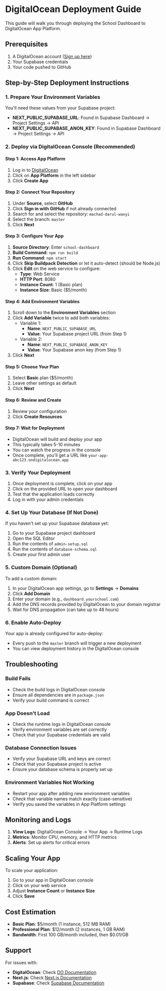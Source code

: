 # DigitalOcean Deployment Guide

This guide will walk you through deploying the School Dashboard to DigitalOcean App Platform.

## Prerequisites

1. A DigitalOcean account ([Sign up here](https://www.digitalocean.com))
2. Your Supabase credentials
3. Your code pushed to GitHub

## Step-by-Step Deployment Instructions

### 1. Prepare Your Environment Variables

You'll need these values from your Supabase project:
- **NEXT_PUBLIC_SUPABASE_URL**: Found in Supabase Dashboard → Project Settings → API
- **NEXT_PUBLIC_SUPABASE_ANON_KEY**: Found in Supabase Dashboard → Project Settings → API

### 2. Deploy via DigitalOcean Console (Recommended)

#### Step 1: Access App Platform
1. Log in to [DigitalOcean](https://cloud.digitalocean.com)
2. Click on **App Platform** in the left sidebar
3. Click **Create App**

#### Step 2: Connect Your Repository
1. Under **Source**, select **GitHub**
2. Click **Sign in with GitHub** if not already connected
3. Search for and select the repository: `machad-darul-waxyi`
4. Select the branch: `master`
5. Click **Next**

#### Step 3: Configure Your App
1. **Source Directory**: Enter `school-dashboard`
2. **Build Command**: `npm run build`
3. **Run Command**: `npm start`
4. Click **Skip Buildpack Detection** or let it auto-detect (should be Node.js)
5. Click **Edit** on the web service to configure:
   - **Type**: Web Service
   - **HTTP Port**: 8080
   - **Instance Count**: 1 (Basic plan)
   - **Instance Size**: Basic ($5/month)

#### Step 4: Add Environment Variables
1. Scroll down to the **Environment Variables** section
2. Click **Add Variable** twice to add both variables:
   - Variable 1:
     - **Name**: `NEXT_PUBLIC_SUPABASE_URL`
     - **Value**: Your Supabase project URL (from Step 1)
   - Variable 2:
     - **Name**: `NEXT_PUBLIC_SUPABASE_ANON_KEY`
     - **Value**: Your Supabase anon key (from Step 1)
3. Click **Next**

#### Step 5: Choose Your Plan
1. Select **Basic** plan ($5/month)
2. Leave other settings as default
3. Click **Next**

#### Step 6: Review and Create
1. Review your configuration
2. Click **Create Resources**

#### Step 7: Wait for Deployment
- DigitalOcean will build and deploy your app
- This typically takes 5-10 minutes
- You can watch the progress in the console
- Once complete, you'll get a URL like `your-app-abc123.ondigitalocean.app`

### 3. Verify Your Deployment

1. Once deployment is complete, click on your app
2. Click on the provided URL to open your dashboard
3. Test that the application loads correctly
4. Log in with your admin credentials

### 4. Set Up Your Database (If Not Done)

If you haven't set up your Supabase database yet:

1. Go to your Supabase project dashboard
2. Open the SQL Editor
3. Run the contents of `admin-setup.sql`
4. Run the contents of `database-schema.sql`
5. Create your first admin user

### 5. Custom Domain (Optional)

To add a custom domain:

1. In your DigitalOcean app settings, go to **Settings** → **Domains**
2. Click **Add Domain**
3. Enter your domain (e.g., `dashboard.yourschool.com`)
4. Add the DNS records provided by DigitalOcean to your domain registrar
5. Wait for DNS propagation (can take up to 48 hours)

### 6. Enable Auto-Deploy

Your app is already configured for auto-deploy:
- Every push to the `master` branch will trigger a new deployment
- You can view deployment history in the DigitalOcean console

## Troubleshooting

### Build Fails
- Check the build logs in DigitalOcean console
- Ensure all dependencies are in `package.json`
- Verify your build command is correct

### App Doesn't Load
- Check the runtime logs in DigitalOcean console
- Verify environment variables are set correctly
- Check that your Supabase credentials are valid

### Database Connection Issues
- Verify your Supabase URL and keys are correct
- Check that your Supabase project is active
- Ensure your database schema is properly set up

### Environment Variables Not Working
- Restart your app after adding new environment variables
- Check that variable names match exactly (case-sensitive)
- Verify you saved the variables in App Platform settings

## Monitoring and Logs

1. **View Logs**: DigitalOcean Console → Your App → Runtime Logs
2. **Metrics**: Monitor CPU, memory, and HTTP metrics
3. **Alerts**: Set up alerts for critical errors

## Scaling Your App

To scale your application:

1. Go to your app in DigitalOcean console
2. Click on your web service
3. Adjust **Instance Count** or **Instance Size**
4. Click **Save**

## Cost Estimation

- **Basic Plan**: $5/month (1 instance, 512 MB RAM)
- **Professional Plan**: $12/month (2 instances, 1 GB RAM)
- **Bandwidth**: First 100 GB/month included, then $0.01/GB

## Support

For issues with:
- **DigitalOcean**: Check [DO Documentation](https://www.digitalocean.com/docs/app-platform/)
- **Next.js**: Check [Next.js Documentation](https://nextjs.org/docs)
- **Supabase**: Check [Supabase Documentation](https://supabase.com/docs)

